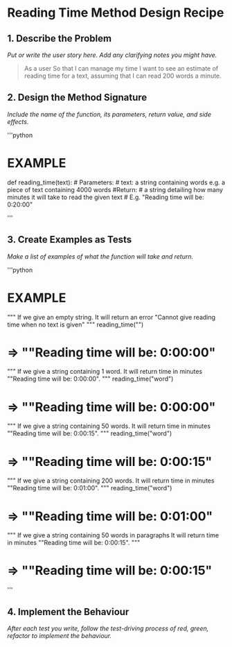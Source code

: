 # Reading Time Method Design Recipe


## 1. Describe the Problem

_Put or write the user story here. Add any clarifying notes you might have._

> As a user
> So that I can manage my time
> I want to see an estimate of reading time for a text, assuming that I can read 200 words a minute.

## 2. Design the Method Signature

_Include the name of the function, its parameters, return value, and side effects._

'''python
# EXAMPLE 

def reading_time(text):
    # Parameters:
    #   text: a string containing words e.g. a piece of text containing 4000 words
    #Return:
    #   a string detailing how many minutes it will take to read the given text
    #   E.g. "Reading time will be: 0:20:00"

'''

## 3. Create Examples as Tests

_Make a list of examples of what the function will take and return._

'''python
# EXAMPLE 
"""
If we give an empty string.
It will return an error "Cannot give reading time when no text is given"
"""
reading_time("")
# => ""Reading time will be: 0:00:00"

"""
If we give a string containing 1 word.
It will return time in minutes ""Reading time will be: 0:00:00".
"""
reading_time("word")
# => ""Reading time will be: 0:00:00"

"""
If we give a string containing 50 words.
It will return time in minutes ""Reading time will be: 0:00:15".
"""
reading_time("word")
# => ""Reading time will be: 0:00:15"

"""
If we give a string containing 200 words.
It will return time in minutes ""Reading time will be: 0:01:00".
"""
reading_time("word")
# => ""Reading time will be: 0:01:00"

"""
If we give a string containing 50 words in paragraphs
It will return time in minutes ""Reading time will be: 0:00:15".
"""
# => ""Reading time will be: 0:00:15"

'''

## 4. Implement the Behaviour

_After each test you write, follow the test-driving process of red, green, refactor to implement the behaviour._



